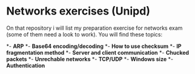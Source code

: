 # Networks exercises (Unipd)

On that repository i will list my preparation exercise for networks exam (some of them need a look to work).
You will find these topics:

*- **ARP**
*- **Base64 encoding/decoding**
*- **How to use checksum**
*- **IP fragmentation method**
*- **Server and client communication**
*- **Chucked packets**
*- **Unrechable networks**
*- **TCP/UDP**
*- **Windows size**
*- **Authentication**

